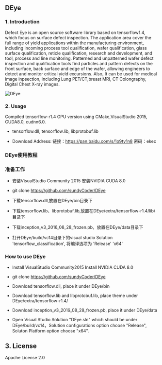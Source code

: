 
## DEye

### 1. Introduction

Defect Eye is an open source software library based on tensorflow1.4, which focus on surface defect inspection. The application area cover the full range of yield applications within the manufacturing environment, including incoming process tool qualification, wafer qualification, glass surface qualification, reticle qualification, research and development, and tool, process and line monitoring. Patterned and unpatterned wafer defect inspection and qualification tools find particles and pattern defects on the front surface, back surface and edge of the wafer, allowing engineers to detect and monitor critical yield excursions. Also, It can be used for medical image inpsection, including Lung PET/CT,breast MRI, CT Colongraphy, Digital Chest X-ray images.

![DEye](https://i.imgur.com/YfiOMJf.png)

### 2. Usage

Compiled tensorflow-r1.4 GPU version using CMake,VisualStudio 2015, CUDA8.0, cudnn6.0.

- tensorflow.dll, tensorflow.lib, libprotobuf.lib

- Download Address: 链接：https://pan.baidu.com/s/1o9tv1n8 密码：ekec

### DEye使用教程

### 准备工作

- 安装VisualStudio Community 2015 安装NVIDIA CUDA 8.0

- git clone https://github.com/sundyCoder/DEye

- 下载tensorflow.dll,放置在DEye/bin目录下

- 下载tensorflow.lib、libprotobuf.lib,放置在DEye/extra/tensorflow-r1.4/lib/目录下

- 下载inception_v3_2016_08_28_frozen.pb，放置在DEye/data目录下

- 打开DEye/build/vc14目录下的visual studio Solution 'tensorflow_classification', 将编译选项为 'Release' 'x64'

### How to use DEye

- Install VisualStudio Community2015 Install NVIDIA CUDA 8.0

- git clone https://github.com/sundyCoder/DEye

- Download tensorflow.dll, place it under DEye/bin

- Download tensorflow.lib and libprotobuf.lib, place theme under DEye/extra/tensorflow-r1.4/

- Download inception_v3_2016_08_28_frozen.pb, place it under DEye/data

- Open Visual Studio Solution "DEye.sln" which should be under DEye/build/vc14，Solution configurations option choose "Release", Soluton Platform option choose "x64".

## 3. License
Apache License 2.0